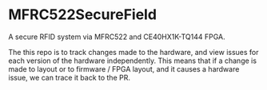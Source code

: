 # MFRC522SecureField
A secure RFID system via MFRC522 and CE40HX1K-TQ144 FPGA.

The this repo is to track changes made to the hardware, and view issues for each version of the hardware independently.
This means that if a change is made to layout or to firmware / FPGA layout, and it causes a hardware issue, we can trace it back to the PR.

